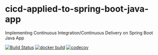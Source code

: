 # cicd-applied-to-spring-boot-java-app
Implementing Continuous Integration/Continuous Delivery on Spring Boot Java App

[![Build Status](https://travis-ci.com/hieutranminh1998/cicd-applied-to-spring-boot-java-app.svg)](https://travis-ci.com/hieutranminh1998/cicd-applied-to-spring-boot-java-app)
[![docker build](https://img.shields.io/docker/cloud/build/hidu1998/cicd-applied-to-spring-boot-java-app)](https://cloud.docker.com/u/hidu1998/repository/docker/hidu1998/cicd-applied-to-spring-boot-java-app)
[![codecov](https://codecov.io/gh/hieutranminh1998/cicd-applied-to-spring-boot-java-app/branch/master/graph/badge.svg)](https://codecov.io/gh/hieutranminh1998/cicd-applied-to-spring-boot-java-app)
